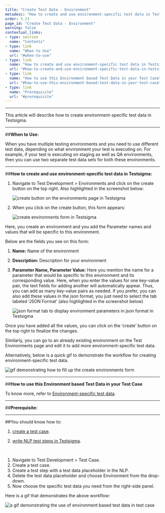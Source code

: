 ```yaml
---
title: "Create Test Data - Environment"
metadesc: "How to create and use environment-specific test data in Testsigma"
order: 5.23
page_id: "Create Test Data - Environment"
warning: false
contextual_links:
- type: section
  name: "Contents"
- type: link
  name: "When to Use"
  url: "#when-to-use"
- type: link
  name: "How to create and use environment-specific test data in Testsigma"
  url: "#how-to-create-and-use-environment-specific-test-data-in-testsigma"
- type: link
  name: "How to use this Environment based Test Data in your Test Case"
  url: "#how-to-use-this-environment-based-test-data-in-your-test-case"
- type: link
  name: "Prerequisite"
  url: "#prerequisite"
---
```

---

This article will describe how to create environment-specific test data in Testsigma.

---
##**When to Use:**

When you have multiple testing environments and you need to use different test data, depending on what environment your test is executing on. For example, if your test is executing on staging as well as QA environments, then you can use two separate test data sets for both these environments.


---
##**How to create and use environment-specific test data in Testsigma:**


  1. Navigate to Test Development > Environments and click on the create button on the top right. Also highlighted in the screenshot below:
  
     ![ create button on the environments page in Testsigma](https://docs.testsigma.com/images/create-environment-data/create-button-environments-page.png)

  2. When you click on the create button, this form appears:

     ![ create environments form in Testsigma](https://docs.testsigma.com/images/create-environment-data/create-environments-form.png)
  
  Here, you create an environment and you add the Parameter names and values that will be specific to this environment.

Below are the fields you see on this form:

1. **Name:** Name of the environment
2. **Description:** Description for your environment
3. **Parameter Name, Parameter Value:** Here you mention the name for a parameter that would be specific to this environment and its corresponding value. Here, when you enter the values for one key-value pair, the text fields for adding another will automatically appear. Thus, you can add as many key-value pairs as needed. If you prefer, you can also add these values in the json format, you just need to select the tab labeled ‘JSON Format’ (also highlighted in the screenshot below) 

   ![json format tab to display environment parameters in json format in Testsigma](https://docs.testsigma.com/images/create-environment-data/json-format-tab-environment-parameters.png)

Once you have added all the values, you can click on the ‘create’ button on the top right to finalize the changes.

Similarly, you can go to an already existing environment on the Test Environments page and edit it to add more environment-specific test data.

Alternatively, below is a quick gif to demonstrate the workflow for creating environment-specific test data.

   ![gif demonstrating how to fill up the create environments form](https://docs.testsigma.com/images/create-environment-data/create-environment-form-fillup-gif.gif)

---
##**How to use this Environment based Test Data in your Test Case**

To know more, refer to [Environment-specific test data](https://testsigma.com/docs/test-data/types/environment/).

---
##**Prerequisite:**

---
##You should know how to:

1.  [create a test case](https://testsigma.com/docs/test-cases/manage/add-edit-delete/).

2.  [write NLP test steps in Testsigma](https://testsigma.com/docs/test-cases/step-types/natural-language/).

&emsp;
1. Navigate to Test Development > Test Case.
2. Create a test case.
3. Create a test step with a test data placeholder in the NLP. 
4. Delete the test data placeholder and choose Environment from the drop-down.
5. Now choose the specific test data you need from the right-side panel.

Here is a gif that demonstrates the above workflow:

 ![ a gif demonstrating the use of environment based test data in test case](https://docs.testsigma.com/images/create-environment-data/gif-use-environment-based-test-data-in-test-case.gif)
